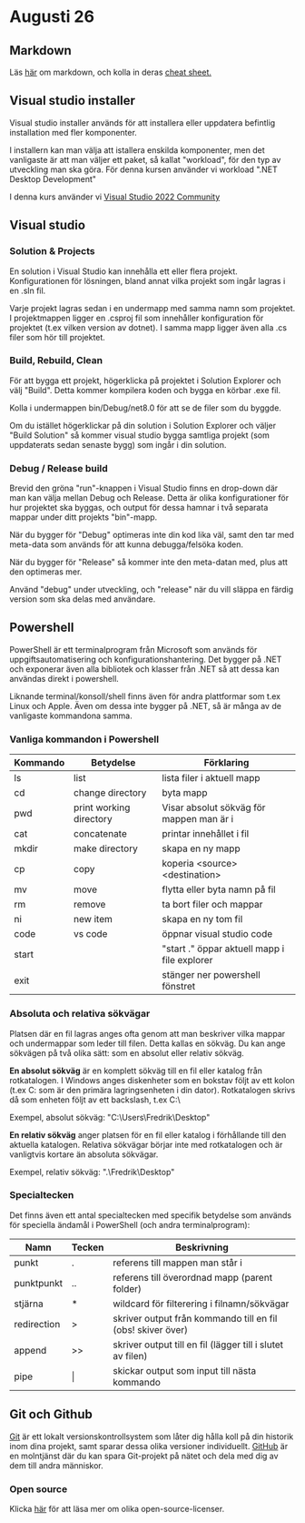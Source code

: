 # Augusti 26

## Markdown

Läs [här](https://www.markdownguide.org/getting-started/) om markdown, och kolla in deras [cheat sheet.](https://www.markdownguide.org/cheat-sheet/)

## Visual studio installer
Visual studio installer används för att installera eller uppdatera befintlig installation med fler komponenter.

I installern kan man välja att istallera enskilda komponenter, men det vanligaste är att man väljer ett paket, så kallat "workload", för den typ av utveckling man ska göra. För denna kursen använder vi workload ".NET Desktop Development"

I denna kurs använder vi [Visual Studio 2022 Community](https://visualstudio.microsoft.com/downloads/)

## Visual studio

### Solution & Projects

En solution i Visual Studio kan innehålla ett eller flera projekt. Konfigurationen för lösningen, bland annat vilka projekt som ingår lagras i en .sln fil.

Varje projekt lagras sedan i en undermapp med samma namn som projektet. I projektmappen ligger en .csproj fil som innehåller konfiguration för projektet (t.ex vilken version av dotnet). I samma mapp ligger även alla .cs filer som hör till projektet.

### Build, Rebuild, Clean

För att bygga ett projekt, högerklicka på projektet i Solution Explorer och välj "Build". Detta kommer kompilera koden och bygga en körbar .exe fil.

Kolla i undermappen bin/Debug/net8.0 för att se de filer som du byggde.

Om du istället högerklickar på din solution i Solution Explorer och väljer "Build Solution" så kommer visual studio bygga samtliga projekt (som uppdaterats sedan senaste bygg) som ingår i din solution.

### Debug / Release build

Brevid den gröna "run"-knappen i Visual Studio finns en drop-down där man kan välja mellan Debug och Release. Detta är olika konfigurationer för hur projektet ska byggas, och output för dessa hamnar i två separata mappar under ditt projekts "bin"-mapp.

När du bygger för "Debug" optimeras inte din kod lika väl, samt den tar med meta-data som används för att kunna debugga/felsöka koden.

När du bygger för "Release" så kommer inte den meta-datan med, plus att den optimeras mer.

Använd "debug" under utveckling, och "release" när du vill släppa en färdig version som ska delas med användare.

## Powershell

PowerShell är ett terminalprogram från Microsoft som används för uppgiftsautomatisering och konfigurationshantering. Det bygger på .NET och exponerar även alla bibliotek och klasser från .NET så att dessa kan användas direkt i powershell.

Liknande terminal/konsoll/shell finns även för andra plattformar som t.ex Linux och Apple. Även om dessa inte bygger på .NET, så är många av de vanligaste kommandona samma.

### Vanliga kommandon i Powershell

| Kommando | Betydelse |Förklaring  | 
|--------------|------|-------------|
| ls | list | lista filer i aktuell mapp  |
| cd | change directory | byta mapp
| pwd | print working directory | Visar absolut sökväg för mappen man är i|
| cat | concatenate | printar innehållet i fil
| mkdir | make directory | skapa en ny mapp
| cp | copy | koperia &lt;source&gt; &lt;destination&gt;
| mv | move | flytta eller byta namn på fil
| rm | remove | ta bort filer och mappar
| ni | new item | skapa en ny tom fil
| code | vs code | öppnar visual studio code
| start | | "start ." öppar aktuell mapp i file explorer
| exit | | stänger ner powershell fönstret

### Absoluta och relativa sökvägar

Platsen där en fil lagras anges ofta genom att man beskriver vilka mappar och undermappar som leder till filen. Detta kallas en sökväg. Du kan ange sökvägen på två olika sätt: som en absolut eller relativ sökväg.

**En absolut sökväg** är en komplett sökväg till en fil eller katalog från rotkatalogen. I Windows anges diskenheter som en bokstav följt av ett kolon (t.ex C: som är den primära lagringsenheten i din dator). Rotkatalogen skrivs då som enheten följt av ett backslash, t.ex C:\

Exempel, absolut sökväg: "C:\Users\Fredrik\Desktop"

**En relativ sökväg** anger platsen för en fil eller katalog i förhållande till den aktuella katalogen. Relativa sökvägar börjar inte med rotkatalogen och är vanligtvis kortare än absoluta sökvägar.

Exempel, relativ sökväg: ".\Fredrik\Desktop"

### Specialtecken

Det finns även ett antal specialtecken med specifik betydelse som används för speciella ändamål i PowerShell (och andra terminalprogram):

|Namn|Tecken|Beskrivning|
|------|----|-----------|
|punkt|.|referens till mappen man står i|
|punktpunkt|..|referens till överordnad mapp (parent folder)|
|stjärna|\*|wildcard för filterering i filnamn/sökvägar|
|redirection|\>|skriver output från kommando till en fil (obs! skiver över)|
|append|\>\>|skriver output till en fil (lägger till i slutet av filen)|
|pipe|\||skickar output som input till nästa kommando|

## Git och Github

[Git](https://git-scm.com/) är ett lokalt versionskontrollsystem som låter dig hålla koll på din historik inom dina projekt, samt sparar dessa olika versioner individuellt. [GitHub](https://github.com/) är en molntjänst där du kan spara Git-projekt på nätet och dela med dig av dem till andra människor.

### Open source
Klicka [här](https://choosealicense.com/licenses/) för att läsa mer om olika open-source-licenser.


